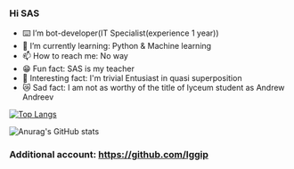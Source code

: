 ### Hi SAS
- ⌨️ I’m bot-developer(IT Specialist(experience 1 year))
- 🌱 I’m currently learning: Python & Machine learning
- 📫 How to reach me: No way
- 😁 Fun fact: SAS is my teacher
- 🥖 Interesting fact: I'm trivial Entusiast in quasi superposition
- 😿 Sad fact: I am not as worthy of the title of lyceum student as Andrew Andreev

[![Top Langs](https://github-readme-stats.vercel.app/api/top-langs/?username=coder8jedi&show_icons=true&theme=dark)](https://github.com/coder8jedi/github-readme-stats)

![Anurag's GitHub stats](https://github-readme-stats.vercel.app/api?username=coder8jedi&show_icons=true&theme=dark)

### Additional account: https://github.com/Iggip
